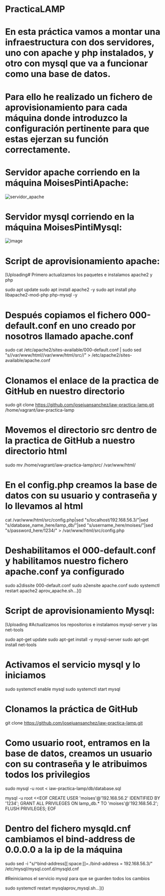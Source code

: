 # PracticaLAMP

# En esta práctica vamos a montar una infraestructura con dos servidores, uno con apache y php instalados, y otro con mysql que va a funcionar como una base de datos.
# Para ello he realizado un fichero de aprovisionamiento para cada máquina donde introduzco la configuración pertinente para que estas ejerzan su función correctamente.


# Servidor apache corriendo en la máquina MoisesPintiApache:

![servidor_apache](https://github.com/user-attachments/assets/5ce33159-a4fe-405a-9511-a8a46f672356)


# Servidor mysql corriendo en la máquina MoisesPintiMysql:

![image](https://github.com/user-attachments/assets/589ca2fb-ebb8-427e-bebb-c468bb598d77)


# Script de aprovisionamiento apache:

[Uploading# Primero actualizamos los paquetes e instalamos apache2 y php

sudo apt update
sudo apt install apache2 -y
sudo apt install php libapache2-mod-php php-mysql -y

# Después copiamos el fichero 000-default.conf en uno creado por nosotros llamado apache.conf

sudo cat /etc/apache2/sites-available/000-default.conf | sudo sed "s/\/var\/www\/html/\/var\/www\/html\/src\//" > /etc/apache2/sites-available/apache.conf

# Clonamos el enlace de la practica de GitHub en nuestro directorio

sudo git clone https://github.com/josejuansanchez/iaw-practica-lamp.git /home/vagrant/iaw-practica-lamp

# Movemos el directorio src dentro de la practica de GitHub a nuestro directorio html

sudo mv /home/vagrant/iaw-practica-lamp/src/ /var/www/html/

# En el config.php creamos la base de datos con su usuario y contraseña y lo llevamos al html

cat /var/www/html/src/config.php|sed "s/localhost/192.168.56.3/"|sed "s/database_name_here/lamp_db/"|sed "s/username_here/moises/"|sed "s/password_here/1234/" > /var/www/html/src/config.php

# Deshabilitamos el 000-default.conf y habilitamos nuestro fichero apache.conf ya configurado

sudo a2dissite 000-default.conf
sudo a2ensite apache.conf
sudo systemctl restart apache2
 aprov_apache.sh…]()

# Script de aprovisionamiento Mysql:

[Uploading #Actualizamos los repositorios e instalamos mysql-server y las net-tools

sudo apt-get update
sudo apt-get install -y mysql-server
sudo apt-get install net-tools

# Activamos el servicio mysql y lo iniciamos

sudo systemctl enable mysql
sudo systemctl start mysql

# Clonamos la práctica de GitHub

git clone https://github.com/josejuansanchez/iaw-practica-lamp.git 

# Como usuario root, entramos en la base de datos, creamos un usuario con su contraseña y le atribuimos todos los privilegios

sudo mysql -u root < iaw-practica-lamp/db/database.sql

mysql -u root  <<EOF
CREATE USER 'moises'@'192.168.56.2' IDENTIFIED BY '1234';
GRANT ALL PRIVILEGES ON lamp_db.* TO 'moises'@'192.168.56.2';
FLUSH PRIVILEGES;
EOF

# Dentro del fichero mysqld.cnf cambiamos el bind-address de 0.0.0.0 a la ip de la máquina 

sudo sed -i "s/^bind-address[[:space:]]*=.*/bind-address = 192.168.56.3/" /etc/mysql/mysql.conf.d/mysqld.cnf

#Reiniciamos el servicio mysql para que se guarden todos los cambios

sudo systemctl restart mysqlaprov_mysql.sh…]()







